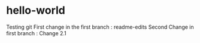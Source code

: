 # hello-world
Testing git
First change in the first branch : readme-edits
Second Change in first branch : Change 2.1
